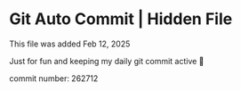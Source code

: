 # Git Auto Commit | Hidden File

This file was added Feb 12, 2025

Just for fun and keeping my daily git commit active 🤪

commit number: 262712

